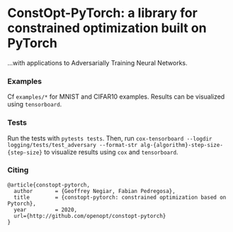 # ConstOpt-PyTorch: a library for constrained optimization built on PyTorch
 ...with applications to Adversarially Training Neural Networks.

### Examples

Cf `examples/*` for MNIST and CIFAR10 examples. Results can be visualized using `tensorboard`.

### Tests

Run the tests with `pytests tests`. Then, run
```cox-tensorboard --logdir logging/tests/test_adversary --format-str alg-{algorithm}-step-size-{step-size}```
to visualize results using `cox` and `tensorboard`.

### Citing

```
@article{constopt-pytorch,
  author       = {Geoffrey Negiar, Fabian Pedregosa},
  title        = {constopt-pytorch: constrained optimization based on Pytorch},
  year         = 2020,
  url={http://github.com/openopt/constopt-pytorch}
}
```

